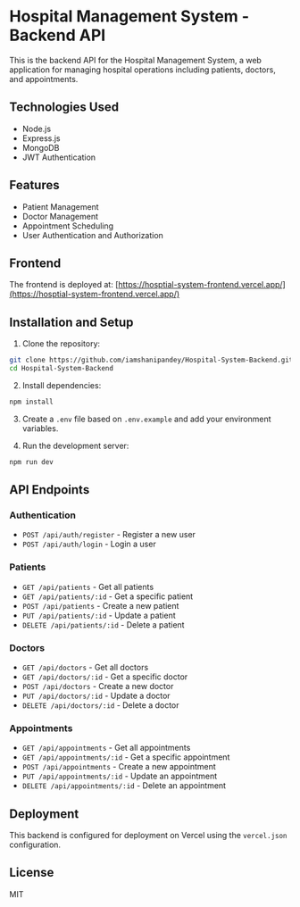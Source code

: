 # Hospital Management System - Backend API

This is the backend API for the Hospital Management System, a web application for managing hospital operations including patients, doctors, and appointments.

## Technologies Used
- Node.js
- Express.js
- MongoDB
- JWT Authentication

## Features
- Patient Management
- Doctor Management
- Appointment Scheduling
- User Authentication and Authorization

## Frontend
The frontend is deployed at: [https://hosptial-system-frontend.vercel.app/](https://hosptial-system-frontend.vercel.app/)

## Installation and Setup

1. Clone the repository:
```bash
git clone https://github.com/iamshanipandey/Hospital-System-Backend.git
cd Hospital-System-Backend
```

2. Install dependencies:
```bash
npm install
```

3. Create a `.env` file based on `.env.example` and add your environment variables.

4. Run the development server:
```bash
npm run dev
```

## API Endpoints

### Authentication
- `POST /api/auth/register` - Register a new user
- `POST /api/auth/login` - Login a user

### Patients
- `GET /api/patients` - Get all patients
- `GET /api/patients/:id` - Get a specific patient
- `POST /api/patients` - Create a new patient
- `PUT /api/patients/:id` - Update a patient
- `DELETE /api/patients/:id` - Delete a patient

### Doctors
- `GET /api/doctors` - Get all doctors
- `GET /api/doctors/:id` - Get a specific doctor
- `POST /api/doctors` - Create a new doctor
- `PUT /api/doctors/:id` - Update a doctor
- `DELETE /api/doctors/:id` - Delete a doctor

### Appointments
- `GET /api/appointments` - Get all appointments
- `GET /api/appointments/:id` - Get a specific appointment
- `POST /api/appointments` - Create a new appointment
- `PUT /api/appointments/:id` - Update an appointment
- `DELETE /api/appointments/:id` - Delete an appointment

## Deployment
This backend is configured for deployment on Vercel using the `vercel.json` configuration.

## License
MIT 